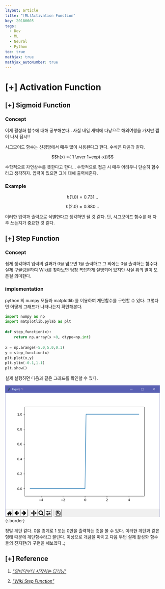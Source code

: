 ```yaml
---
layout: article
title: "[ML]Activation Function"
key: 20180605
tags:
  - Dev
  - ML
  - Neural
  - Python
toc: true
mathjax: true
mathjax_autoNumber: true
---
```


# [+] Activation Function

<!--more-->

## [+] Sigmoid Function



### Concept

이제 활성화 함수에 대해 공부해본다.. 사실 내일 새벽에 다낭으로 해외여행을 가지만 짬이 나서 잠시!!

시그모이드 함수는 신경망에서 매우 많이 사용된다고 한다.
수식은 다음과 같다.



$$h(x) ={ 1 \over 1+exp(-x)}$$



수학적으로 자연상수를 뜻한다고 한다... 수학적으로 접근 시 매우 어려우니 단순히 함수라고 생각하자.
입력이 있으면 그에 대해 출력해준다. 

### Example

$$h(1.0) = 0.731...$$ 

$$h(2.0) = 0.880...$$

이러한 입력과 출력으로 식별한다고 생각하면 될 것 같다. 단, 시그모이드 함수를 왜 자주 쓰는지가 중요한 것 같다.



## [+] Step Function

### Concept

쉽게 생각하여 입력의 결과가 0을 넘으면 1을 출력하고 그 외에는 0을 출력하는 함수다.
실제 구글링을하여 Wiki를 찾아보면 엄청 복잡하게 설명되어 있지만 사실 위의 말이 모든걸 의미한다.

### implementation

python 의 numpy 모듈과 matplotlib 를 이용하여 계단함수를 구현할 수 있다. 그렇다면 어떻게 그래프가 나타나는지 확인해본다.

```python
import numpy as np
import matplotlib.pylab as plt

def step_function(x):
    return np.array(x >0, dtype=np.int)

x = np.arange(-5.0,5.0,0.1)
y = step_function(x)
plt.plot(x,y)
plt.ylim(-0.1,1.1)
plt.show()

```

실제 실행하면 다음과 같은 그래프를 확인할 수 있다.

![stepf](https://github.com/Shhoya/Shhoya.github.io/blob/master/assets/images/task/step1.png?raw=true "StepFunc"){:.border}

정말 계단 같다. 0을 경계로 1 또는 0만을 출력하는 것을 볼 수 있다. 이러한 계단과 같은 형태 때문에 계단함수라고 불린다.
이상으로 개념을 마치고 다음 부턴 실제 활성화 함수들의 진지한(?) 구현을 해보겠다..;

## [+] Reference

1. <a href="http://www.hanbit.co.kr/store/books/look.php?p_code=B8475831198">*"밑바닥부터 시작하는 딥러닝"*</a>

2. <a href="https://en.wikipedia.org/wiki/Step_function">*"Wiki Step Function"*</a>

   